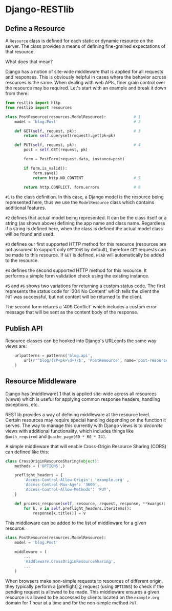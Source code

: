 Django-RESTlib
==============

Define a Resource
-----------------
A ``Resource`` class is defined for each static or dynamic resource on the
server. The class provides a means of defining fine-grained expectations of
that resource.

What does that mean?

Django has a notion of site-wide middleware that is applied for all requests
and responses. This is obviously helpful in cases where the behavior across
resources is the same. When dealing with web APIs, finer grain control over the
resource may be required. Let's start with an example and break it down from
there:

```python
from restlib import http
from restlib import resources

class PostResource(resources.ModelResource):            # 1
    model = 'blog.Post'                                 # 2

    def GET(self, request, pk):                         # 3
        return self.queryset(request).get(pk=pk)

    def PUT(self, request, pk):                         # 4
        post = self.GET(request, pk)

        form = PostForm(request.data, instance=post)

        if form.is_valid():
            form.save()
            return http.NO_CONTENT                      # 5

        return http.CONFLICT, form.errors               # 6
```

``#1`` is the class definition. In this case, a Django model is the
resource being represented here, thus we use the ``ModelResource`` class
which contains additional features.

``#2`` defines that actual model being represented. It can be the class
itself or a string (as shown above) defining the app name and class name.
Regardless if a string is defined here, when the class is defined the actual
model class will be found and used.

``#3`` defines our first supported HTTP method for this resource (resources
are not assumed to support only ``OPTIONS`` by default), therefore ``GET``
requests can be made to this resource. If ``GET`` is defined, ``HEAD`` will
automatically be added to the resource.

``#4`` defines the second supported HTTP method for this resource. It performs
a simple form validation check using the existing instance.

``#5`` and ``#6`` shows two variations for returning a custom status code. The
first represents the status code for '204 No Content' which tells the client
the ``PUT`` was successful, but not content will be returned to the client.

The second form returns a '409 Conflict' which includes a custom error message
that will be sent as the content body of the response.  


Publish API
-----------
Resource classes can be hooked into Django's URLconfs the same way views are:

```python
    urlpatterns = patterns('blog.api',
        url(r'^blog/(?P<pk>\d+)/$', 'PostResource', name='post-resource')
    )
```


Resource Middleware
-------------------

Django has [middleware] [1] that is applied site-wide across all resources (views)
which is useful for applying common response headers, handling exceptions, etc.

RESTlib provides a way of defining middleware at the resource level. Certain
resources may require special handling depending on the function it serves. The
way to manage this currently with Django views is to _decorate_ views with
additional functionality, which includes things like ``@auth_required`` and
``@cache_page(60 * 60 * 24)``.

A simple middleware that will enable Cross-Origin Resource Sharing (CORS) can
defined like this:

```python
class CrossOriginResourceSharing(object):
    methods = ('OPTIONS',)

    preflight_headers = {
        'Access-Control-Allow-Origin': 'example.org' ,
        'Access-Control-Max-Age': '3600',
        'Access-Control-Allow-Methods': 'PUT',
    }

    def process_response(self, resource, request, response, **kwargs):
        for k, v in self.preflight_headers.iteritems():
            response[k.title()] = v
```

This middleware can be added to the list of middleware for a given resource:

```python
class PostResource(resources.ModelResource):
    model = 'blog.Post'

    middleware = (
        ...
        'middleware.CrossOriginResourceSharing',
        ...
    )
```

When browsers make non-simple requests to resources of different origin, they
typically perform a [preflight] [2] request (using ``OPTIONS``) to check if the
pending request is allowed to be made. This middleware ensures a given resource
is allowed to be accessed by clients located on the ``example.org`` domain for
1 hour at a time and for the non-simple method ``PUT``.

[1]: http://docs.djangoproject.com/en/dev/topics/http/middleware/
[2]: http://www.w3.org/TR/cors/#preflight-request
